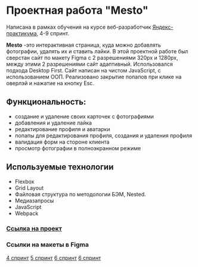 # Проектная работа "Mesto"
Написана в рамках обучения на курсе веб-разработчик [Яндекс-практикума](https://practicum.yandex.ru/profile/web/), 4-9 спринт.

**Mesto** -это  интерактивная страница, куда можно добавлять фотографии, удалять их и ставить лайки.
В этой проектной работе был сверстан сайт по макету Figma с 2 разрешениями 320px и 1280px, между этими 2 разрешениями сайт адаптивный.
Использовался подхода Desktop First.
Сайт написан на чистом JavaScript, с использованием ООП.
Реализовано закрытие попапов при клике на оверлэй и нажатие на кнопку Esc.

## Функциональность:
* создание и удаление своих карточек с фотографиями
* добавления и удаление лайка
* редактирование профиля и аватарки
* попапы для редактирования профиля, создания и удаления профиля
* валидация форм на стороне клиента
* просмотр фотографии в полноэкранном режиме

## Используемые технологии
* Flexbox
* Grid Layout
* Файловая структура по методологии БЭМ, Nested.
* Медиазапросы
* JavaScript
* Webpack

### [Ссылка на проект](https://annakrasnovid.github.io/mesto/)

### Ссылки на макеты в Figma
[4 спринт](https://www.figma.com/file/2cn9N9jSkmxD84oJik7xL7/JavaScript.-Sprint-4?node-id=0%3A1)
[5 спринт](https://www.figma.com/file/bjyvbKKJN2naO0ucURl2Z0/JavaScript.-Sprint-5)
[6 спринт](https://www.figma.com/file/kRVLKwYG3d1HGLvh7JFWRT/JavaScript.-Sprint-6)
[6 спринт](https://www.figma.com/file/PSdQFRHoxXJFs2FH8IXViF/JavaScript.-Sprint-9)